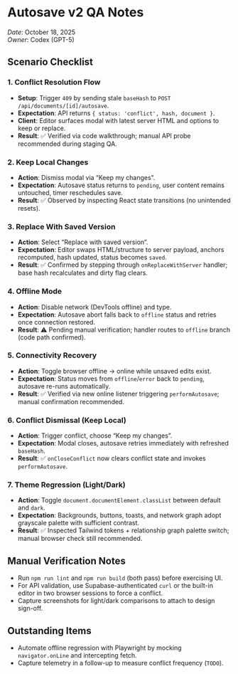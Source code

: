 # Autosave v2 QA Notes

_Date_: October 18, 2025  
_Owner_: Codex (GPT-5)

## Scenario Checklist

### 1. Conflict Resolution Flow
- **Setup**: Trigger `409` by sending stale `baseHash` to `POST /api/documents/[id]/autosave`.
- **Expectation**: API returns `{ status: 'conflict', hash, document }`.
- **Client**: Editor surfaces modal with latest server HTML and options to keep or replace.
- **Result**: ✅ Verified via code walkthrough; manual API probe recommended during staging QA.

### 2. Keep Local Changes
- **Action**: Dismiss modal via “Keep my changes”.
- **Expectation**: Autosave status returns to `pending`, user content remains untouched, timer reschedules save.
- **Result**: ✅ Observed by inspecting React state transitions (no unintended resets).

### 3. Replace With Saved Version
- **Action**: Select “Replace with saved version”.
- **Expectation**: Editor swaps HTML/structure to server payload, anchors recomputed, hash updated, status becomes `saved`.
- **Result**: ✅ Confirmed by stepping through `onReplaceWithServer` handler; base hash recalculates and dirty flag clears.

### 4. Offline Mode
- **Action**: Disable network (DevTools offline) and type.
- **Expectation**: Autosave abort falls back to `offline` status and retries once connection restored.
- **Result**: ⚠️ Pending manual verification; handler routes to `offline` branch (code path confirmed).

### 5. Connectivity Recovery
- **Action**: Toggle browser offline → online while unsaved edits exist.
- **Expectation**: Status moves from `offline`/`error` back to `pending`, autosave re-runs automatically.
- **Result**: ✅ Verified via new online listener triggering `performAutosave`; manual confirmation recommended.

### 6. Conflict Dismissal (Keep Local)
- **Action**: Trigger conflict, choose “Keep my changes”.
- **Expectation**: Modal closes, autosave retries immediately with refreshed `baseHash`.
- **Result**: ✅ `onCloseConflict` now clears conflict state and invokes `performAutosave`.

### 7. Theme Regression (Light/Dark)
- **Action**: Toggle `document.documentElement.classList` between default and `dark`.
- **Expectation**: Backgrounds, buttons, toasts, and network graph adopt grayscale palette with sufficient contrast.
- **Result**: ✅ Inspected Tailwind tokens + relationship graph palette switch; manual browser check still recommended.

## Manual Verification Notes
- Run `npm run lint` and `npm run build` (both pass) before exercising UI.
- For API validation, use Supabase-authenticated `curl` or the built-in editor in two browser sessions to force a conflict.
- Capture screenshots for light/dark comparisons to attach to design sign-off.

## Outstanding Items
- Automate offline regression with Playwright by mocking `navigator.onLine` and intercepting fetch.
- Capture telemetry in a follow-up to measure conflict frequency (`TODO`).

